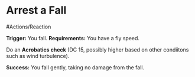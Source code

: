 # Arrest a Fall

#Actions/Reaction 

**Trigger:** You fall.
**Requirements:** You have a fly speed.

Do an **Acrobatics check** (DC 15, possibly higher based on other condiitons such as wind turbulence).

**Success:** You fall gently, taking no damage from the fall.